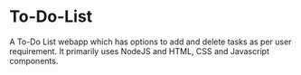 # To-Do-List

A To-Do List webapp which has options to add and delete tasks as per user requirement. It primarily uses NodeJS and HTML, CSS and Javascript components. 
